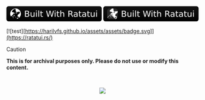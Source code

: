 <img src="https://raw.githubusercontent.com/harilvfs/assets/refs/heads/main/ratatui-badge.svg"/>
<img src="https://raw.githubusercontent.com/harilvfs/assets/refs/heads/main/ratatui-badge1.svg"/>


[![test][https://harilvfs.github.io/assets/assets/badge.svg]](https://ratatui.rs/)

> [!CAUTION]
> **This is for archival purposes only. Please do not use or modify this content.**

<br>

<p align="center">
<a href="https://discord.com/invite/8NJWstnUHd">
<img src="https://invidget.switchblade.xyz/8NJWstnUHd" width="350">
</a>
</p>
